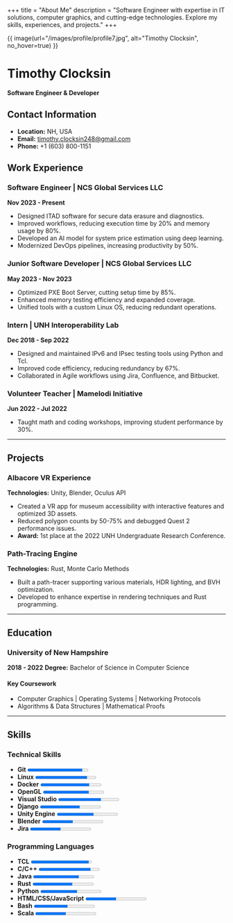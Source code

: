 +++
title = "About Me"
description = "Software Engineer with expertise in IT solutions, computer graphics, and cutting-edge technologies. Explore my skills, experiences, and projects."
+++


{{ image(url="/images/profile/profile7.jpg", alt="Timothy Clocksin", no_hover=true) }}

# Timothy Clocksin

**Software Engineer & Developer**

## Contact Information

- **Location:** NH, USA
- **Email:** [timothy.clocksin248@gmail.com](mailto:timothy.clocksin248@gmail.com)
- **Phone:** +1 (603) 800-1151

## Work Experience

### Software Engineer | NCS Global Services LLC

**Nov 2023 - Present**

- Designed ITAD software for secure data erasure and diagnostics.
- Improved workflows, reducing execution time by 20% and memory usage by 80%.
- Developed an AI model for system price estimation using deep learning.
- Modernized DevOps pipelines, increasing productivity by 50%.

### Junior Software Developer | NCS Global Services LLC

**May 2023 - Nov 2023**

- Optimized PXE Boot Server, cutting setup time by 85%.
- Enhanced memory testing efficiency and expanded coverage.
- Unified tools with a custom Linux OS, reducing redundant operations.

### Intern | UNH Interoperability Lab

**Dec 2018 - Sep 2022**

- Designed and maintained IPv6 and IPsec testing tools using Python and Tcl.
- Improved code efficiency, reducing redundancy by 67%.
- Collaborated in Agile workflows using Jira, Confluence, and Bitbucket.

### Volunteer Teacher | Mamelodi Initiative

**Jun 2022 - Jul 2022**

- Taught math and coding workshops, improving student performance by 30%.

---

## Projects

### Albacore VR Experience

**Technologies:** Unity, Blender, Oculus API

- Created a VR app for museum accessibility with interactive features and optimized 3D assets.
- Reduced polygon counts by 50-75% and debugged Quest 2 performance issues.
- **Award:** 1st place at the 2022 UNH Undergraduate Research Conference.

### Path-Tracing Engine

**Technologies:** Rust, Monte Carlo Methods

- Built a path-tracer supporting various materials, HDR lighting, and BVH optimization.
- Developed to enhance expertise in rendering techniques and Rust programming.

---

## Education

### University of New Hampshire

**2018 - 2022**
**Degree:** Bachelor of Science in Computer Science

#### Key Coursework

- Computer Graphics | Operating Systems | Networking Protocols
- Algorithms & Data Structures | Mathematical Proofs

---

## Skills

### Technical Skills

- **Git** <progress value="90" max="100"></progress>
- **Linux** <progress value="85" max="100"></progress>
- **Docker** <progress value="80" max="100"></progress>
- **OpenGL** <progress value="75" max="100"></progress>
- **Visual Studio** <progress value="70" max="100"></progress>
- **Django** <progress value="65" max="100"></progress>
- **Unity Engine** <progress value="60" max="100"></progress>
- **Blender** <progress value="50" max="100"></progress>
- **Jira** <progress value="50" max="100"></progress>

### Programming Languages

- **TCL** <progress value="95" max="100"></progress>
- **C/C++** <progress value="85" max="100"></progress>
- **Java** <progress value="75" max="100"></progress>
- **Rust** <progress value="65" max="100"></progress>
- **Python** <progress value="60" max="100"></progress>
- **HTML/CSS/JavaScript** <progress value="50" max="100"></progress>
- **Bash** <progress value="55" max="100"></progress>
- **Scala** <progress value="50" max="100"></progress>
